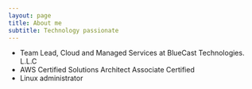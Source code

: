 ```yaml
---
layout: page
title: About me
subtitle: Technology passionate
---
```


- Team Lead, Cloud and Managed Services at BlueCast Technologies. L.L.C
- AWS Certified Solutions Architect Associate Certified
- Linux administrator


